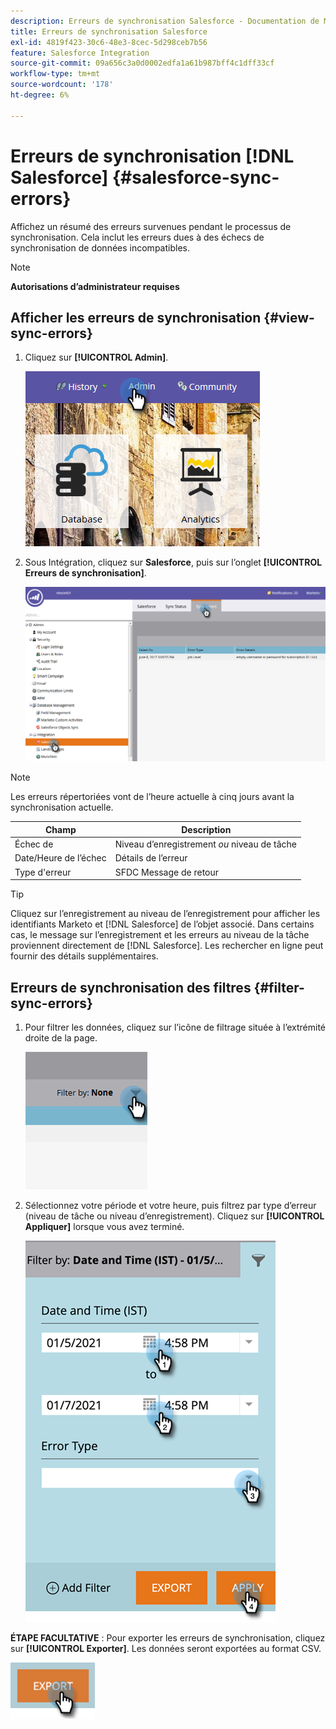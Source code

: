 ```yaml
---
description: Erreurs de synchronisation Salesforce - Documentation de Marketo - Documentation du produit
title: Erreurs de synchronisation Salesforce
exl-id: 4819f423-30c6-48e3-8cec-5d298ceb7b56
feature: Salesforce Integration
source-git-commit: 09a656c3a0d0002edfa1a61b987bff4c1dff33cf
workflow-type: tm+mt
source-wordcount: '178'
ht-degree: 6%

---
```


# Erreurs de synchronisation [!DNL Salesforce] {#salesforce-sync-errors}

Affichez un résumé des erreurs survenues pendant le processus de synchronisation. Cela inclut les erreurs dues à des échecs de synchronisation de données incompatibles.

>[!NOTE]
>
>**Autorisations d’administrateur requises**

## Afficher les erreurs de synchronisation {#view-sync-errors}

1. Cliquez sur **[!UICONTROL Admin]**.

   ![](assets/salesforce-sync-errors-1.png)

1. Sous Intégration, cliquez sur **Salesforce**, puis sur l’onglet **[!UICONTROL Erreurs de synchronisation]**.

   ![](assets/salesforce-sync-errors-2.png)

>[!NOTE]
>
>Les erreurs répertoriées vont de l’heure actuelle à cinq jours avant la synchronisation actuelle.

| Champ | Description |
|---|---|
| Échec de | Niveau d’enregistrement _ou_ niveau de tâche |
| Date/Heure de l’échec | Détails de l’erreur |
| Type d&#39;erreur | SFDC Message de retour |

>[!TIP]
>
>Cliquez sur l’enregistrement au niveau de l’enregistrement pour afficher les identifiants Marketo et [!DNL Salesforce] de l’objet associé. Dans certains cas, le message sur l’enregistrement et les erreurs au niveau de la tâche proviennent directement de [!DNL Salesforce]. Les rechercher en ligne peut fournir des détails supplémentaires.

## Erreurs de synchronisation des filtres {#filter-sync-errors}

1. Pour filtrer les données, cliquez sur l’icône de filtrage située à l’extrémité droite de la page.

   ![](assets/salesforce-sync-errors-3.png)

1. Sélectionnez votre période et votre heure, puis filtrez par type d’erreur (niveau de tâche ou niveau d’enregistrement). Cliquez sur **[!UICONTROL Appliquer]** lorsque vous avez terminé.

   ![](assets/salesforce-sync-errors-4.png)

**ÉTAPE FACULTATIVE** : Pour exporter les erreurs de synchronisation, cliquez sur **[!UICONTROL Exporter]**. Les données seront exportées au format CSV.

![](assets/salesforce-sync-errors-5.png)
